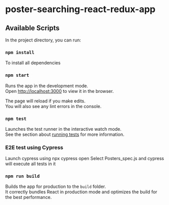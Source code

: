 # poster-searching-react-redux-app

## Available Scripts

In the project directory, you can run:

### `npm install`
To install all dependencies


### `npm start`

Runs the app in the development mode.<br />
Open [http://localhost:3000](http://localhost:3000) to view it in the browser.

The page will reload if you make edits.<br />
You will also see any lint errors in the console.

### `npm test`

Launches the test runner in the interactive watch mode.<br />
See the section about [running tests](https://facebook.github.io/create-react-app/docs/running-tests) for more information.

### E2E test using Cypress
Launch cypress using npx cypress open
Select Posters_spec.js and cypress will execute all tests in it


### `npm run build`

Builds the app for production to the `build` folder.<br />
It correctly bundles React in production mode and optimizes the build for the best performance.

